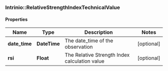 ### Intrinio::RelativeStrengthIndexTechnicalValue

#### Properties
Name | Type | Description | Notes
------------ | ------------- | ------------- | -------------
**date_time** | **DateTime** | The date_time of the observation | [optional] 
**rsi** | **Float** | The Relative Strength Index calculation value | [optional] 


